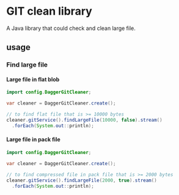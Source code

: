# GIT clean library

A Java library that could check and clean large file.

## usage

### Find large file


#### Large file in flat blob
```java
import config.DaggerGitCleaner;

var cleaner = DaggerGitCleaner.create();

// to find flat file that is >= 10000 bytes
cleaner.gitService().findLargeFile(10000, false).stream()
  .forEach(System.out::println);
```

#### Large file in pack file
```java
import config.DaggerGitCleaner;

var cleaner = DaggerGitCleaner.create();

// to find compressed file in pack file that is >= 2000 bytes
cleaner.gitService().findLargeFile(2000, true).stream()
  .forEach(System.out::println);
```
